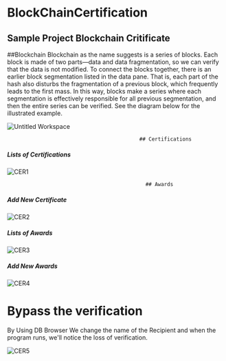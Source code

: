 
# BlockChainCertification


## Sample Project Blockchain Critificate

##Blockchain
Blockchain as the name suggests is a series of blocks. Each block is made of two parts—data and data fragmentation, so we can verify that the data is not modified. To connect the blocks together, there is an earlier block segmentation listed in the data pane. That is, each part of the hash also disturbs the fragmentation of a previous block, which frequently leads to the first mass. In this way, blocks make a series where each segmentation is effectively responsible for all previous segmentation, and then the entire series can be verified. See the diagram below for the illustrated example.

![Untitled Workspace](https://user-images.githubusercontent.com/31998695/114116693-07252000-98dd-11eb-8e99-72d048a0e299.jpg)



                                               ## Certifications

##### Lists of  Certifications

![CER1](https://user-images.githubusercontent.com/31998695/114113903-9fb8a180-98d7-11eb-8dea-8d9627cb0f4f.jpg)

                                                 ## Awards
##### Add New Certificate

![CER2](https://user-images.githubusercontent.com/31998695/114113950-af37ea80-98d7-11eb-9159-0f28e7860a71.jpg)

##### Lists of Awards

![CER3](https://user-images.githubusercontent.com/31998695/114113961-b4953500-98d7-11eb-8631-403436908cb8.jpg)

##### Add New Awards

![CER4](https://user-images.githubusercontent.com/31998695/114113970-b828bc00-98d7-11eb-944b-334d7c41f0c8.jpg)


# Bypass the verification

By Using DB Browser
We change the name of the Recipient and when the program runs, we'll notice the loss of verification.

![CER5](https://user-images.githubusercontent.com/31998695/114113975-bc54d980-98d7-11eb-9236-2ef150bb4712.jpg)

